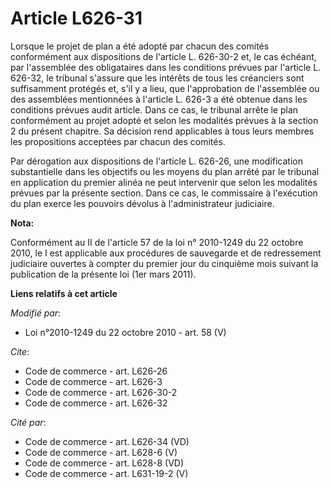 # Article L626-31

Lorsque le projet de plan a été adopté par chacun des comités conformément aux dispositions de l'article L. 626-30-2 et, le
cas échéant, par l'assemblée des obligataires dans les conditions prévues par l'article L. 626-32, le tribunal s'assure que
les intérêts de tous les créanciers sont suffisamment protégés et, s'il y a lieu, que l'approbation de l'assemblée ou des
assemblées mentionnées à l'article L. 626-3 a été obtenue dans les conditions prévues audit article. Dans ce cas, le tribunal
arrête le plan conformément au projet adopté et selon les modalités prévues à la section 2 du présent chapitre. Sa décision
rend applicables à tous leurs membres les propositions acceptées par chacun des comités.

Par dérogation aux dispositions de l'article L. 626-26, une modification substantielle dans les objectifs ou les moyens du
plan arrêté par le tribunal en application du premier alinéa ne peut intervenir que selon les modalités prévues par la
présente section. Dans ce cas, le commissaire à l'exécution du plan exerce les pouvoirs dévolus à l'administrateur
judiciaire.

**Nota:**

Conformément au II de l'article 57 de la loi n° 2010-1249 du 22 octobre 2010, le I est applicable aux procédures de
sauvegarde et de redressement judiciaire ouvertes à compter du premier jour du cinquième mois suivant la publication de la
présente loi (1er mars 2011).

**Liens relatifs à cet article**

_Modifié par_:

  - Loi n°2010-1249 du 22 octobre 2010 - art. 58 (V)

_Cite_:

  - Code de commerce - art. L626-26
  - Code de commerce - art. L626-3
  - Code de commerce - art. L626-30-2
  - Code de commerce - art. L626-32

_Cité par_:

  - Code de commerce - art. L626-34 (VD)
  - Code de commerce - art. L628-6 (V)
  - Code de commerce - art. L628-8 (VD)
  - Code de commerce - art. L631-19-2 (V)
